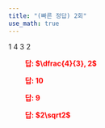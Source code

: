 ```yaml
---
title: "(빠른 정답) 2회"
use_math: true
---
```


1 4 3 2

**<span style="color: red;">$\qquad$답: $\dfrac{4}{3}, 2$</span>**

**<span style="color: red;">$\qquad$답: $10$</span>**

**<span style="color: red;">$\qquad$답: $9$</span>**

**<span style="color: red;">$\qquad$답: $2\sqrt2$</span>**